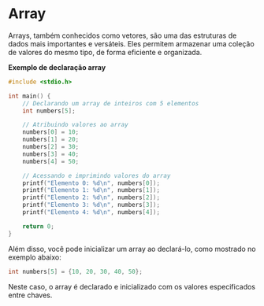 # Array

Arrays, também conhecidos como vetores, são uma das estruturas de dados mais importantes e versáteis. Eles permitem armazenar uma coleção de valores do mesmo tipo, de forma eficiente e organizada.

**Exemplo de declaração array**

```c
#include <stdio.h>

int main() {
    // Declarando um array de inteiros com 5 elementos
    int numbers[5];

    // Atribuindo valores ao array
    numbers[0] = 10;
    numbers[1] = 20;
    numbers[2] = 30;
    numbers[3] = 40;
    numbers[4] = 50;

    // Acessando e imprimindo valores do array
    printf("Elemento 0: %d\n", numbers[0]);
    printf("Elemento 1: %d\n", numbers[1]);
    printf("Elemento 2: %d\n", numbers[2]);
    printf("Elemento 3: %d\n", numbers[3]);
    printf("Elemento 4: %d\n", numbers[4]);

    return 0;
}


```

Além disso, você pode inicializar um array ao declará-lo, como mostrado no exemplo abaixo:

```c
int numbers[5] = {10, 20, 30, 40, 50};

```

Neste caso, o array é declarado e inicializado com os valores especificados entre chaves.
